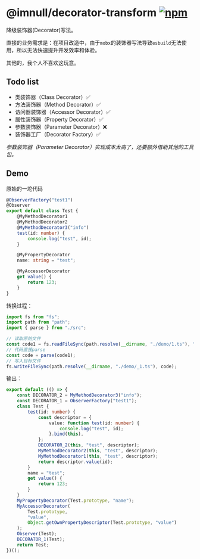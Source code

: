 # @imnull/decorator-transform [![npm](https://img.shields.io/npm/v/@imnull/decorator-transform.svg)](https://www.npmjs.com/package/@imnull/decorator-transform)

降级装饰器(Decorator)写法。

直接的业务需求是：在项目改造中，由于`mobx`的装饰器写法导致`esbuild`无法使用，所以无法快速提升开发效率和体验。

其他的，我个人不喜欢这玩意。

## Todo list

- 类装饰器（Class Decorator）✅
- 方法装饰器（Method Decorator）✅
- 访问器装饰器（Accessor Decorator）✅
- 属性装饰器（Property Decorator）✅
- 参数装饰器（Parameter Decorator）❌
- 装饰器工厂（Decorator Factory）✅

*参数装饰器（Parameter Decorator）实现成本太高了，还要额外借助其他的工具包。*

## Demo

原始的一坨代码

```ts
@ObserverFactory("test1")
@Observer
export default class Test {
    @MyMethodDecorator1
    @MyMethodDecorator2
    @MyMethodDecorator3("info")
    test(id: number) {
        console.log("test", id);
    }

    @MyPropertyDecorator
    name: string = "test";

    @MyAccessorDecorator
    get value() {
        return 123;
    }
}
```

转换过程：

```ts
import fs from "fs";
import path from "path";
import { parse } from "./src";

// 读取原始文件
const code1 = fs.readFileSync(path.resolve(__dirname, "./demo/1.ts"), "utf-8");
// 代码直接parse
const code = parse(code1);
// 写入目标文件
fs.writeFileSync(path.resolve(__dirname, "./demo/_1.ts"), code);
```

输出：

```ts
export default (() => {
    const DECORATOR_2 = MyMethodDecorator3("info");
    const DECORATOR_1 = ObserverFactory("test1");
    class Test {
        test(id: number) {
            const descriptor = {
                value: function test(id: number) {
                    console.log("test", id);
                }.bind(this),
            };
            DECORATOR_2(this, "test", descriptor);
            MyMethodDecorator2(this, "test", descriptor);
            MyMethodDecorator1(this, "test", descriptor);
            return descriptor.value(id);
        }
        name = "test";
        get value() {
            return 123;
        }
    }
    MyPropertyDecorator(Test.prototype, "name");
    MyAccessorDecorator(
        Test.prototype,
        "value",
        Object.getOwnPropertyDescriptor(Test.prototype, "value")
    );
    Observer(Test);
    DECORATOR_1(Test);
    return Test;
})();
```
